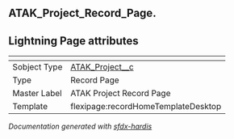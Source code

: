 ## ATAK_Project_Record_Page.

## Lightning Page attributes

|<!-- -->|<!-- -->|
|:---|:---|
|Sobject Type|[ATAK_Project__c](../objects/ATAK_Project__c.md)|
|Type| Record Page|
|Master Label|ATAK Project Record Page|
|Template|flexipage:recordHomeTemplateDesktop|




<!-- Page description -->


_Documentation generated with [sfdx-hardis](https://sfdx-hardis.cloudity.com)_
